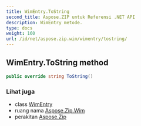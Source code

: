 ```yaml
---
title: WimEntry.ToString
second_title: Aspose.ZIP untuk Referensi .NET API
description: WimEntry metode. 
type: docs
weight: 160
url: /id/net/aspose.zip.wim/wimentry/tostring/
---
```

## WimEntry.ToString method

```csharp
public override string ToString()
```

### Lihat juga

* class [WimEntry](../)
* ruang nama [Aspose.Zip.Wim](../../wimentry/)
* perakitan [Aspose.Zip](../../../)


